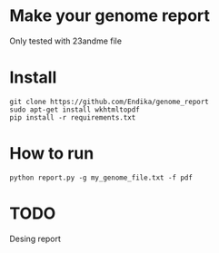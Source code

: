 Make your genome report
===

Only tested with 23andme file

# Install

```
git clone https://github.com/Endika/genome_report
sudo apt-get install wkhtmltopdf
pip install -r requirements.txt
```

# How to run

```
python report.py -g my_genome_file.txt -f pdf
```

# TODO
Desing report